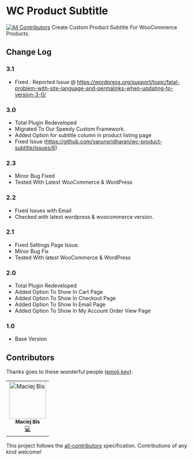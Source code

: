 # WC Product Subtitle
[![All Contributors](https://img.shields.io/badge/all_contributors-1-orange.svg?style=flat-square)](#contributors)
Create Custom Product Subtitle For WooCommerce Products.

## Change Log

### 3.1 
* Fixed : Reported Issue @ https://wordpress.org/support/topic/fatal-problem-with-site-language-and-permalinks-when-updating-to-version-3-0/

### 3.0
* Total Plugin Redeveloped
* Migrated To Our Speedy Custom Framework.
* Added Option for subtitle column in product listing page
* Fixed Issue (https://github.com/varunsridharan/wc-product-subtitle/issues/6)

### 2.3
* Minor Bug Fixed
* Tested With Latest WooCommerce & WordPress

### 2.2
* Fixed Issues with Email
* Checked with latest wordpress & woocommerce version.

### 2.1 
* Fixed Settings Page Issue.
* Minor Bug Fix
* Tested With latest WooCommerce & WordPress

### 2.0
* Total Plugin Redeveloped
* Added Option To Show In Cart Page
* Added Option To Show In Checkout Page
* Added Option To Show In Email Page
* Added Option To Show In My Account Order View Page

### 1.0
* Base Version

## Contributors

Thanks goes to these wonderful people ([emoji key](https://allcontributors.org/docs/en/emoji-key)):

<!-- ALL-CONTRIBUTORS-LIST:START - Do not remove or modify this section -->
<!-- prettier-ignore -->
<table><tr><td align="center"><a href="http://maciejbis.net"><img src="https://avatars1.githubusercontent.com/u/9405726?v=4" width="100px;" alt="Maciej Bis"/><br /><sub><b>Maciej Bis</b></sub></a><br /><a href="https://github.com/varunsridharan/wc-product-subtitle/commits?author=maciejbis" title="Code">💻</a></td></tr></table>

<!-- ALL-CONTRIBUTORS-LIST:END -->

This project follows the [all-contributors](https://github.com/all-contributors/all-contributors) specification. Contributions of any kind welcome!